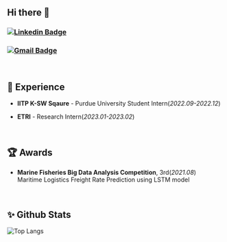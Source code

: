 ## Hi there 👋



### [![Linkedin Badge](https://img.shields.io/badge/-LinkedIn-blue?style=flat-square&logo=Linkedin&logoColor=white&link=https://www.linkedin.com/in/minjae-kim-95147924b/)](https://www.linkedin.com/in/minjae-kim-95147924b/)<br/>
### [![Gmail Badge](https://img.shields.io/badge/Gmail-d14836?style=flat-square&logo=Gmail&logoColor=white&link=mailto:kmj5596@khu.ac.kr)](mailto:kmj5596@khu.ac.kr)
<br/>

<!--
**MinJaeKim2796/MinJaeKim2796** is a ✨ _special_ ✨ repository because its `README.md` (this file) appears on your GitHub profile.

Here are some ideas to get you started:

- 🔭 I’m currently working on ...
- 🌱 I’m currently learning ...
- 👯 I’m looking to collaborate on ...
- 🤔 I’m looking for help with ...
- 💬 Ask me about ...
- 📫 How to reach me: ...
- 😄 Pronouns: ...
- ⚡ Fun fact: ...
-->

## 💼 Experience

- **IITP K-SW Sqaure** - Purdue University Student Intern(_2022.09-2022.12_)<br/>

- **ETRI** - Research Intern(_2023.01-2023.02_)   
<br/>

   
   
## 🏆 Awards

- **Marine Fisheries Big Data Analysis Competition**, 3rd(_2021.08_)<br/>
Maritime Logistics Freight Rate Prediction using LSTM model
<br/>


<!--
## 📜 Conference


-->


## ✨ Github Stats

<!--![Anurag's GitHub stats](https://github-readme-stats.vercel.app/api?username=MinjaeKim2796&theme=blue-green&show_icons=true)
-->
![Top Langs](https://github-readme-stats.vercel.app/api/top-langs/?username=MinjaeKim2796&layout=compact&theme=tokyonight)

